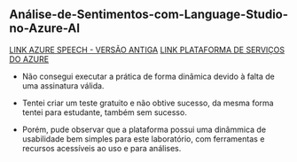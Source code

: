 ## Análise-de-Sentimentos-com-Language-Studio-no-Azure-AI
[LINK AZURE SPEECH - VERSÃO ANTIGA](https://speech.microsoft.com/portal/?NewUX=false)
[LINK PLATAFORMA DE SERVIÇOS DO AZURE](https://portal.azure.com/#home)

- Não consegui executar a prática de forma dinâmica devido à falta de uma assinatura válida.
- Tentei criar um teste gratuito e não obtive sucesso, da mesma forma tentei para estudante, também sem sucesso.

- Porém, pude observar que a plataforma possui uma dinâmmica de usabilidade bem simples para este laboratório, com ferramentas e recursos acessíveis ao uso e para análises.
